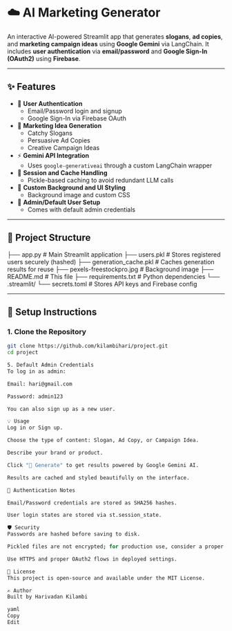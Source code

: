 # ☁️ AI Marketing Generator

An interactive AI-powered Streamlit app that generates **slogans**, **ad copies**, and **marketing campaign ideas** using **Google Gemini** via LangChain. It includes **user authentication** via **email/password** and **Google Sign-In (OAuth2)** using **Firebase**.

---

## ✨ Features

- 🔐 **User Authentication**
  - Email/Password login and signup
  - Google Sign-In via Firebase OAuth
- 🤖 **Marketing Idea Generation**
  - Catchy Slogans
  - Persuasive Ad Copies
  - Creative Campaign Ideas
- ⚡ **Gemini API Integration**
  - Uses `google-generativeai` through a custom LangChain wrapper
- 💾 **Session and Cache Handling**
  - Pickle-based caching to avoid redundant LLM calls
- 🎨 **Custom Background and UI Styling**
  - Background image and custom CSS
- 👤 **Admin/Default User Setup**
  - Comes with default admin credentials

---

## 📁 Project Structure
├── app.py # Main Streamlit application
├── users.pkl # Stores registered users securely (hashed)
├── generation_cache.pkl # Caches generation results for reuse
├── pexels-freestockpro.jpg # Background image
├── README.md # This file
├── requirements.txt # Python dependencies
└── .streamlit/
└── secrets.toml # Stores API keys and Firebase config


---

## 🔧 Setup Instructions

### 1. Clone the Repository

```bash
git clone https://github.com/kilambihari/project.git
cd project

5. Default Admin Credentials
To log in as admin:

Email: hari@gmail.com

Password: admin123

You can also sign up as a new user.

💡 Usage
Log in or Sign up.

Choose the type of content: Slogan, Ad Copy, or Campaign Idea.

Describe your brand or product.

Click "🚀 Generate" to get results powered by Google Gemini AI.

Results are cached and styled beautifully on the interface.

🔐 Authentication Notes

Email/Password credentials are stored as SHA256 hashes.

User login states are stored via st.session_state.

🛡️ Security
Passwords are hashed before saving to disk.

Pickled files are not encrypted; for production use, consider a proper DB and secure backend.

Use HTTPS and proper OAuth2 flows in deployed settings.

📜 License
This project is open-source and available under the MIT License.

✍️ Author
Built by Harivadan Kilambi

yaml
Copy
Edit


